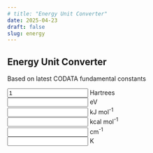 ```yaml
---
# title: "Energy Unit Converter"
date: 2025-04-23
draft: false
slug: energy
---
```


<h2 class="converter-title">Energy Unit Converter</h2>
<p class="converter-subtitle">Based on latest CODATA fundamental constants</p>

<form name="EnergyConverterForm" class="energy-converter-form">
    <div class="converter-row">
        <input type="text" name="H" id="conv-h" value="1" onChange="displayInfo(this.form,this.name);">
        <label for="conv-h">Hartrees</label>
    </div>
    <div class="converter-row">
        <input type="text" name="eV" id="conv-ev" value="" onChange="displayInfo(this.form,this.name);">
        <label for="conv-ev">eV</label>
    </div>
    <div class="converter-row">
        <input type="text" name="kJ/mol" id="conv-kjmol" value="" onChange="displayInfo(this.form,this.name);">
        <label for="conv-kjmol">kJ mol<sup>-1</sup></label>
    </div>
    <div class="converter-row">
        <input type="text" name="kcal/mol" id="conv-kcalmol" value="" onChange="displayInfo(this.form,this.name);">
        <label for="conv-kcalmol">kcal mol<sup>-1</sup></label>
    </div>
    <div class="converter-row">
        <input type="text" name="cm-1" id="conv-cm1" value="" onChange="displayInfo(this.form,this.name);">
        <label for="conv-cm1">cm<sup>-1</sup></label>
    </div>
    <div class="converter-row">
        <input type="text" name="K" id="conv-k" value="" onChange="displayInfo(this.form,this.name);">
        <label for="conv-k">K</label>
    </div>
</form>

<script src="/js/energy-converter.js"></script>

